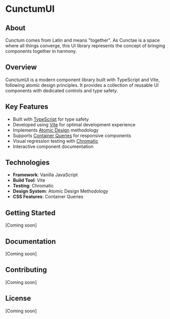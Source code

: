 # CunctumUI

## About
Cunctum comes from Latin and means "together". As Cunctae is a space where all things converge, this UI library represents the concept of bringing components together in harmony.

## Overview
CunctumUI is a modern component library built with TypeScript and Vite, following atomic design principles. It provides a collection of reusable UI components with dedicated controls and type safety.

## Key Features
- Built with [TypeScript](https://www.typescriptlang.org/) for type safety
- Developed using [Vite](https://vitejs.dev/) for optimal development experience
- Implements [Atomic Design](https://atomicdesign.bradfrost.com/) methodology
- Supports [Container Queries](https://developer.mozilla.org/en-US/docs/Web/CSS/CSS_Container_Queries) for responsive components
- Visual regression testing with [Chromatic](https://www.chromatic.com/)
- Interactive component documentation

## Technologies
- **Framework**: Vanilla JavaScript
- **Build Tool**: Vite
- **Testing**: Chromatic
- **Design System**: Atomic Design Methodology
- **CSS Features**: Container Queries

## Getting Started
[Coming soon]

## Documentation
[Coming soon]

## Contributing
[Coming soon]

## License
[Coming soon]


